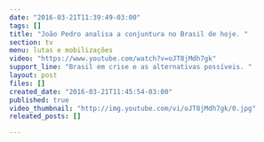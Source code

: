```yaml
---
date: "2016-03-21T11:39:49-03:00"
tags: []
title: "João Pedro analisa a conjuntura no Brasil de hoje. "
section: tv
menu: lutas e mobilizações
video: "https://www.youtube.com/watch?v=oJT8jMdh7gk"
support_line: "Brasil em crise e as alternativas possíveis. "
layout: post
files: []
created_date: "2016-03-21T11:45:54-03:00"
published: true
video_thumbnail: "http://img.youtube.com/vi/oJT8jMdh7gk/0.jpg"
releated_posts: []

---
```


